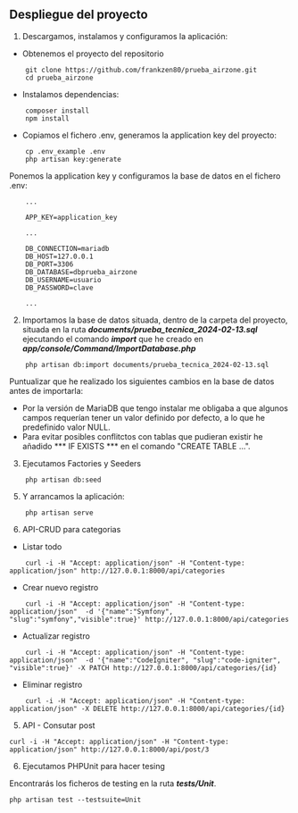 ## Despliegue del proyecto
1. Descargamos, instalamos y configuramos  la aplicación:

* Obtenemos el proyecto del repositorio
```
    git clone https://github.com/frankzen80/prueba_airzone.git
    cd prueba_airzone
```

* Instalamos dependencias:
```
    composer install
    npm install
```

* Copiamos el fichero .env, generamos la application key del proyecto:
```
    cp .env_example .env
    php artisan key:generate
``` 

Ponemos la application key y configuramos la base de datos en el fichero .env:
```
    ...

    APP_KEY=application_key

    ...

    DB_CONNECTION=mariadb
    DB_HOST=127.0.0.1
    DB_PORT=3306
    DB_DATABASE=dbprueba_airzone
    DB_USERNAME=usuario
    DB_PASSWORD=clave

    ...

```

2. Importamos la base de datos situada, dentro de la carpeta del proyecto, situada en la ruta ***documents/prueba_tecnica_2024-02-13.sql*** ejecutando el comando ***import*** que he creado en ***app/console/Command/ImportDatabase.php***

```
    php artisan db:import documents/prueba_tecnica_2024-02-13.sql
```

Puntualizar que he realizado los siguientes cambios en la base de datos antes de importarla:
* Por la versión de MariaDB que tengo instalar me obligaba a que algunos campos requerían tener un valor definido por defecto, a lo que he predefinido valor NULL.
* Para evitar posibles conflitctos con tablas que pudieran existir he añadido *** IF EXISTS *** en el comando "CREATE TABLE ...".

3. Ejecutamos Factories y Seeders
```
    php artisan db:seed
```
5. Y arrancamos la aplicación:
```
    php artisan serve
```

6. API-CRUD para categorias

* Listar todo
```
    curl -i -H "Accept: application/json" -H "Content-type: application/json" http://127.0.0.1:8000/api/categories
```

* Crear nuevo registro
```
    curl -i -H "Accept: application/json" -H "Content-type: application/json"  -d '{"name":"Symfony", "slug":"symfony","visible":true}' http://127.0.0.1:8000/api/categories
```

* Actualizar registro

```
    curl -i -H "Accept: application/json" -H "Content-type: application/json"  -d '{"name":"CodeIgniter", "slug":"code-igniter", "visible":true}' -X PATCH http://127.0.0.1:8000/api/categories/{id}
```

* Eliminar registro
```
    curl -i -H "Accept: application/json" -H "Content-type: application/json" -X DELETE http://127.0.0.1:8000/api/categories/{id}
```

5. API - Consutar post
```
curl -i -H "Accept: application/json" -H "Content-type: application/json" http://127.0.0.1:8000/api/post/3
```

6. Ejecutamos PHPUnit para hacer tesing

Encontrarás los ficheros de testing en la ruta ***tests/Unit***.
```
php artisan test --testsuite=Unit
```

